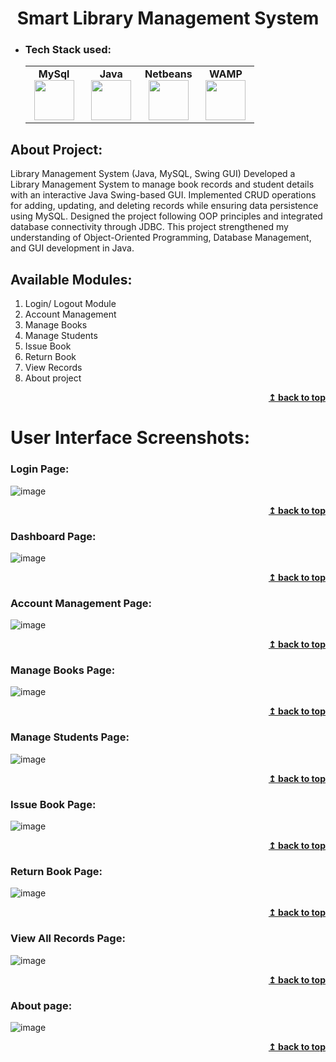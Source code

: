 <h1 align="center" id="library-management-system">Smart Library Management System</h1> 

- ### Tech Stack used:
	<center>
		<table>
			<tbody>
				<tr>
					<td width="25%" align="center">
						<span><strong>MySql</strong></span><br/>
						<img height="64px" width="64px" src="https://www.vectorlogo.zone/logos/mysql/mysql-official.svg">
					</td>
					<td width="25%" align="center">
						<span><strong>Java</strong></span><br/>
						<img height="64px" width="64px" src="https://cdn.svgporn.com/logos/java.svg">
					</td>
          <td width="25%" align="center">
						<span><strong>Netbeans</strong></span><br/>
						<img height="64px" width="64px" src="https://upload.wikimedia.org/wikipedia/commons/9/98/Apache_NetBeans_Logo.svg">
					</td>
          <td width="25%" align="center">
						<span><strong>WAMP</strong></span><br/>
						<img height="64px" width="64px" src="https://upload.wikimedia.org/wikipedia/commons/f/f4/WampServer-logo.svg">
					</td>
				</tr>
			</tbody>
		</table>
	</center>

## About Project:
Library Management System (Java, MySQL, Swing GUI)
Developed a Library Management System to manage book records and student details with an interactive Java Swing-based GUI. Implemented CRUD operations for adding, updating, and deleting records while ensuring data persistence using MySQL. Designed the project following OOP principles and integrated database connectivity through JDBC. This project strengthened my understanding of Object-Oriented Programming, Database Management, and GUI development in Java.

## Available Modules:

1. Login/ Logout Module
2. Account Management
3. Manage Books
4. Manage Students
5. Issue Book
6. Return Book
7. View Records
8. About project

<div align="right">
    <b><a href="#library-management-system">↥ back to top</a></b>
</div>

# User Interface Screenshots:

### Login Page:
![image](https://github.com/user-attachments/assets/e4fa9463-9174-4b84-8bf0-1f7d36e19c48)
<div align="right">
    <b><a href="#library-management-system">↥ back to top</a></b>
</div>



### Dashboard Page:
![image](https://github.com/user-attachments/assets/066948c5-b4e8-4a64-834e-aafba59656f1)
<div align="right">
    <b><a href="#library-management-system">↥ back to top</a></b>
</div>

### Account Management Page:
![image](https://github.com/user-attachments/assets/69bdab7d-bea6-4220-a13e-e1ed55641cc2)
<div align="right">
    <b><a href="#library-management-system">↥ back to top</a></b>
</div>

### Manage Books Page:
![image](https://github.com/user-attachments/assets/fa9cf118-dafd-44b5-912b-e103e52b9a46)
<div align="right">
    <b><a href="#library-management-system">↥ back to top</a></b>
</div>

### Manage Students Page:
![image](https://github.com/user-attachments/assets/c61f9a1a-48d2-49e5-8400-43cb0aa24d94)
<div align="right">
    <b><a href="#library-management-system">↥ back to top</a></b>
</div>


### Issue Book Page:
![image](https://github.com/user-attachments/assets/b59f1027-2f37-436c-ac4d-256d7b5b698d)
<div align="right">
    <b><a href="#library-management-system">↥ back to top</a></b>
</div>

### Return Book Page:
![image](https://github.com/user-attachments/assets/cf9b5070-2f25-4327-ba25-167ae300268e)
<div align="right">
    <b><a href="#library-management-system">↥ back to top</a></b>
</div>


### View All Records Page:
![image](https://github.com/user-attachments/assets/437234a0-8e53-468c-bfcc-88647cfa039f)
<div align="right">
    <b><a href="#library-management-system">↥ back to top</a></b>
</div>

### About page:

![image](https://github.com/user-attachments/assets/41b81115-ad3e-4ab8-b805-0b18a0e9b80c")
<div align="right">
    <b><a href="#library-management-system">↥ back to top</a></b>
</div>



